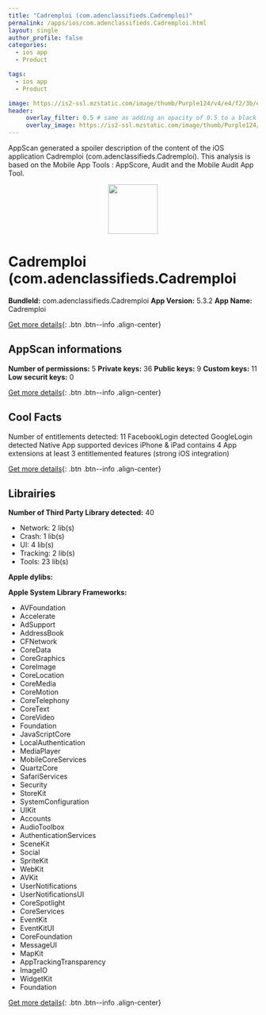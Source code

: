 ```yaml
---
title: "Cadremploi (com.adenclassifieds.Cadremploi)"
permalink: /apps/ios/com.adenclassifieds.Cadremploi.html
layout: single
author_profile: false
categories: 
  - ios app 
  - Product 

tags: 
  - ios app 
  - Product 

image: https://is2-ssl.mzstatic.com/image/thumb/Purple124/v4/e4/f2/3b/e4f23b2e-d9bc-b96b-67e4-12334bb2e836/AppIcon-0-1x_U007emarketing-0-7-0-85-220.png/512x512bb.jpg
header: 
     overlay_filter: 0.5 # same as adding an opacity of 0.5 to a black background
     overlay_image: https://is2-ssl.mzstatic.com/image/thumb/Purple124/v4/e4/f2/3b/e4f23b2e-d9bc-b96b-67e4-12334bb2e836/AppIcon-0-1x_U007emarketing-0-7-0-85-220.png/512x512bb.jpg
---
```

AppScan generated a spoiler description of the content of the iOS application Cadremploi (com.adenclassifieds.Cadremploi). This analysis is based on the Mobile App Tools : AppScore, Audit and the Mobile Audit App Tool.

  
  
<div style="text-align: center;"><img src="https://is2-ssl.mzstatic.com/image/thumb/Purple124/v4/e4/f2/3b/e4f23b2e-d9bc-b96b-67e4-12334bb2e836/AppIcon-0-1x_U007emarketing-0-7-0-85-220.png/512x512bb.jpg" width="100" height="100"></div>  
  
# Cadremploi (com.adenclassifieds.Cadremploi

**BundleId:** com.adenclassifieds.Cadremploi
**App Version:** 5.3.2
**App Name:** Cadremploi


[Get more details](/pricing.html){: .btn .btn--info .align-center}  
  
## AppScan informations 

**Number of permissions:** 5
**Private keys:** 36
**Public keys:** 9
**Custom keys:** 11
**Low securit keys:** 0
  
[Get more details](/pricing.html){: .btn .btn--info .align-center}

## Cool Facts

Number of entitlements detected: 11
FacebookLogin detected
GoogleLogin detected
Native App
supported devices iPhone & iPad
contains 4 App extensions
at least 3 entitlemented features (strong iOS integration)
  
[Get more details](/pricing.html){: .btn .btn--info .align-center}

## Librairies 
**Number of Third Party Library detected:** 40
- Network: 2 lib(s)
- Crash: 1 lib(s)
- UI: 4 lib(s)
- Tracking: 2 lib(s)
- Tools: 23 lib(s)

**Apple dylibs:**


**Apple System Library Frameworks:**
- AVFoundation
- Accelerate
- AdSupport
- AddressBook
- CFNetwork
- CoreData
- CoreGraphics
- CoreImage
- CoreLocation
- CoreMedia
- CoreMotion
- CoreTelephony
- CoreText
- CoreVideo
- Foundation
- JavaScriptCore
- LocalAuthentication
- MediaPlayer
- MobileCoreServices
- QuartzCore
- SafariServices
- Security
- StoreKit
- SystemConfiguration
- UIKit
- Accounts
- AudioToolbox
- AuthenticationServices
- SceneKit
- Social
- SpriteKit
- WebKit
- AVKit
- UserNotifications
- UserNotificationsUI
- CoreSpotlight
- CoreServices
- EventKit
- EventKitUI
- CoreFoundation
- MessageUI
- MapKit
- AppTrackingTransparency
- ImageIO
- WidgetKit
- Foundation


  
[Get more details](/pricing.html){: .btn .btn--info .align-center}

